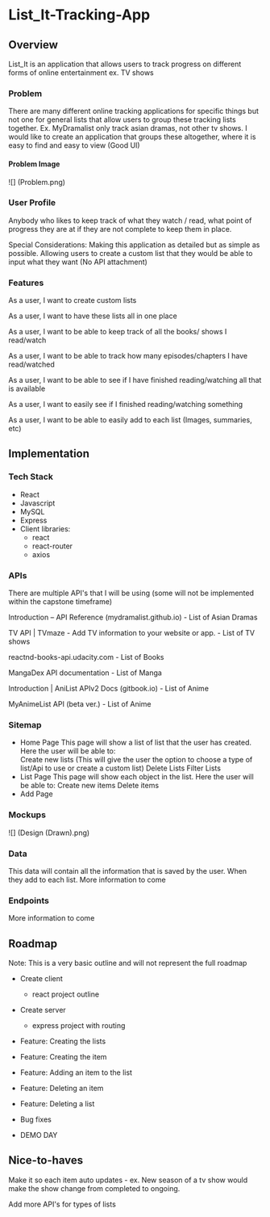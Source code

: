 # List_It-Tracking-App

## Overview

List_It is an application that allows users to track progress on different forms of online entertainment ex. TV shows

### Problem

There are many different online tracking applications for specific things but not one for general lists that allow users to group these tracking lists together. Ex. MyDramalist only track asian dramas, not other tv shows. I would like to create an application that groups these altogether, where it is easy to find and easy to view (Good UI)

#### Problem Image

![] (Problem.png)

### User Profile

Anybody who likes to keep track of what they watch / read, what point of progress they are at if they are not complete to keep them in place.

Special Considerations: Making this application as detailed but as simple as possible. Allowing users to create a custom list that they would be able to input what they want (No API attachment)

### Features

As a user, I want to create custom lists

As a user, I want to have these lists all in one place

As a user, I want to be able to keep track of all the books/ shows I read/watch

As a user, I want to be able to track how many episodes/chapters I have read/watched

As a user, I want to be able to see if I have finished reading/watching all that is available

As a user, I want to easily see if I finished reading/watching something

As a user, I want to be able to easily add to each list (Images, summaries, etc)

## Implementation

### Tech Stack

- React
- Javascript
- MySQL
- Express
- Client libraries:
  - react
  - react-router
  - axios

### APIs

There are multiple API's that I will be using (some will not be implemented within the capstone timeframe)

Introduction – API Reference (mydramalist.github.io) - List of Asian Dramas

TV API | TVmaze - Add TV information to your website or app. - List of TV shows

reactnd-books-api.udacity.com - List of Books

MangaDex API documentation - List of Manga

Introduction | AniList APIv2 Docs (gitbook.io) - List of Anime

MyAnimeList API (beta ver.) - List of Anime

### Sitemap

- Home Page
  This page will show a list of list that the user has created. Here the user will be able to:  
   Create new lists (This will give the user the option to choose a type of list/Api to use or create a custom list)
  Delete Lists
  Filter Lists
- List Page
  This page will show each object in the list. Here the user will be able to:
  Create new items
  Delete items
- Add Page

### Mockups

![] (Design (Drawn).png)

### Data

This data will contain all the information that is saved by the user. When they add to each list.
More information to come

### Endpoints

More information to come

## Roadmap

Note: This is a very basic outline and will not represent the full roadmap

- Create client

  - react project outline

- Create server

  - express project with routing

- Feature: Creating the lists

- Feature: Creating the item

- Feature: Adding an item to the list

- Feature: Deleting an item

- Feature: Deleting a list

- Bug fixes

- DEMO DAY

## Nice-to-haves

Make it so each item auto updates - ex. New season of a tv show would make the show change from completed to ongoing.

Add more API's for types of lists
